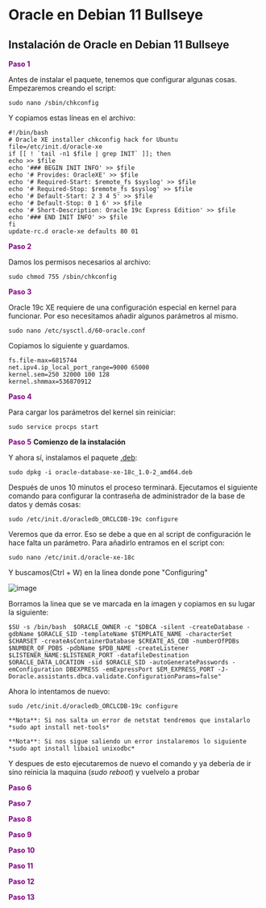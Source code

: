 # Oracle en Debian 11 Bullseye

## Instalación de Oracle en Debian 11 Bullseye

<font color="#800080">**Paso 1**</font>

Antes de instalar el paquete, tenemos que configurar algunas cosas. Empezaremos creando el script:

    sudo nano /sbin/chkconfig

Y copiamos estas líneas en el archivo:

    #!/bin/bash
    # Oracle XE installer chkconfig hack for Ubuntu
    file=/etc/init.d/oracle-xe
    if [[ ! `tail -n1 $file | grep INIT` ]]; then
    echo >> $file
    echo '### BEGIN INIT INFO' >> $file
    echo '# Provides: OracleXE' >> $file
    echo '# Required-Start: $remote_fs $syslog' >> $file
    echo '# Required-Stop: $remote_fs $syslog' >> $file
    echo '# Default-Start: 2 3 4 5' >> $file
    echo '# Default-Stop: 0 1 6' >> $file
    echo '# Short-Description: Oracle 19c Express Edition' >> $file
    echo '### END INIT INFO' >> $file
    fi
    update-rc.d oracle-xe defaults 80 01

<font color="#800080">**Paso 2**</font>

Damos los permisos necesarios al archivo:

    sudo chmod 755 /sbin/chkconfig

<font color="#800080">**Paso 3**</font>

Oracle 19c XE requiere de una configuración especial en kernel para funcionar. Por eso necesitamos añadir algunos parámetros al mismo.

    sudo nano /etc/sysctl.d/60-oracle.conf

Copiamos lo siguiente y guardamos.

    fs.file-max=6815744
    net.ipv4.ip_local_port_range=9000 65000
    kernel.sem=250 32000 100 128
    kernel.shmmax=536870912

<font color="#800080">**Paso 4**</font>

Para cargar los parámetros del kernel sin reiniciar:

    sudo service procps start

<font color="#800080">**Paso 5**</font> **Comienzo de la instalación**

Y ahora sí, instalamos el paquete [.deb](https://www.dropbox.com/s/p1vhrnjw73fdc70/oracle-database-ee-19c_1.0-2_amd64.deb?dl=0):

    sudo dpkg -i oracle-database-xe-18c_1.0-2_amd64.deb

Después de unos 10 minutos el proceso terminará. Ejecutamos el siguiente comando para configurar la contraseña de administrador de la base de datos y demás cosas:

    sudo /etc/init.d/oracledb_ORCLCDB-19c configure

Veremos que da error. Eso se debe a que en al script de configuración le hace falta un parámetro. Para añadirlo entramos en el script con:

    sudo nano /etc/init.d/oracle-xe-18c

Y buscamos(Ctrl + W) en la linea donde pone "Configuring"

![image]()

Borramos la linea que se ve marcada en la imagen y copiamos en su lugar la siguiente:

    $SU -s /bin/bash  $ORACLE_OWNER -c "$DBCA -silent -createDatabase -gdbName $ORACLE_SID -templateName $TEMPLATE_NAME -characterSet $CHARSET -createAsContainerDatabase $CREATE_AS_CDB -numberOfPDBs $NUMBER_OF_PDBS -pdbName $PDB_NAME -createListener $LISTENER_NAME:$LISTENER_PORT -datafileDestination $ORACLE_DATA_LOCATION -sid $ORACLE_SID -autoGeneratePasswords -emConfiguration DBEXPRESS -emExpressPort $EM_EXPRESS_PORT -J-Doracle.assistants.dbca.validate.ConfigurationParams=false"

Ahora lo intentamos de nuevo:

    sudo /etc/init.d/oracledb_ORCLCDB-19c configure

`**Nota**: Si nos salta un error de netstat tendremos que instalarlo *sudo apt install net-tools*`

`**Nota**: Si nos sigue saliendo un error instalaremos lo siguiente *sudo apt install libaio1 unixodbc*`

Y despues de esto ejecutaremos de nuevo el comando y ya debería de ir sino reinicia la maquina (*sudo reboot*) y vuelvelo a probar 

<font color="#800080">**Paso 6**</font>



<font color="#800080">**Paso 7**</font>



<font color="#800080">**Paso 8**</font>



<font color="#800080">**Paso 9**</font>



<font color="#800080">**Paso 10**</font>



<font color="#800080">**Paso 11**</font>



<font color="#800080">**Paso 12**</font>



<font color="#800080">**Paso 13**</font>
